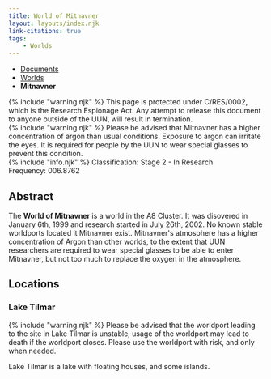 ```yaml
---
title: World of Mitnavner
layout: layouts/index.njk
link-citations: true
tags:
    - Worlds
---
```


<nav class="text-sm breadcrumbs pb-5">
    <ul>
        <li><a href="/docs">Documents</a></li>
        <li><a href="/docs/world">Worlds</a></li>
        <li><b>Mitnavner</b></li>
    </ul>
</nav>

<div class="grid gap-4">
<div class="alert alert-error shadow-lg">
    <div>
        {% include "warning.njk" %}
        <span>
            This page is protected under C/RES/0002, which is the Research Espionage Act. Any attempt to release this document to anyone outside of the UUN, will result in termination.
        </span>
    </div>
</div>

<div class="alert alert-warning shadow-lg">
    <div>
        {% include "warning.njk" %}
        <span>
            Please be advised that Mitnavner has a higher concentration of argon than usual conditions. Exposure to argon can irritate the eyes. It is required for people by the UUN to wear special glasses to prevent this condition.
        </span>
    </div>
</div>

<div class="alert shadow-lg">
    <div>
        {% include "info.njk" %}
        <span>
            Classification: <span class="text-orange-500">Stage 2 - In Research</span><br>
            Frequency: 006.8762
        </span>
    </div>
</div>
</div>

## Abstract
The **World of Mitnavner** is a world in the A8 Cluster. It was disovered in January 6th, 1999 and research started in July 26th, 2002. No known stable worldports located it Mitnavner exist. Mitnavner's atmosphere has a higher concentration of Argon than other worlds, to the extent that UUN researchers are required to wear special glasses to be able to enter Mitnavner, but not too much to replace the oxygen in the atmosphere.

## Locations

### Lake Tilmar
<div class="alert alert-warning shadow-lg mb-4">
    <div>
        {% include "warning.njk" %}
        <span>
        Please be advised that the worldport leading to the site in Lake Tilmar is unstable, usage of the worldport may lead to death if the worldport closes. Please use the worldport with risk, and only when needed.
        </span>
    </div>
</div>

Lake Tilmar is a lake with floating houses, and some islands.